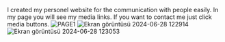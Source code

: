 I created my personel website for the communication with people easily. In my page you will see my media links. If you want to contact me just click media buttons. 
![PAGE1](https://github.com/IlhanBal57/ilhanbal.github.io/assets/167097961/da64e24d-fc6f-4413-9777-28a35d1da4fe)
![Ekran görüntüsü 2024-06-28 122914](https://github.com/IlhanBal57/ilhanbal.github.io/assets/167097961/e1b35874-fae1-4dbe-9182-0a15c98f7adf)
![Ekran görüntüsü 2024-06-28 123053](https://github.com/IlhanBal57/ilhanbal.github.io/assets/167097961/c8e79fbe-20f0-4798-9295-0bf0503133c2)
